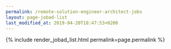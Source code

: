 ```yaml
---
permalink: /remote-solution-engineer-architect-jobs
layout: page-jobad-list
last_modified_at: 2019-04-20T18:47:53+0200
---
```

{% include render_jobad_list.html permalink=page.permalink %}
